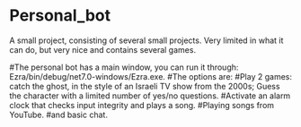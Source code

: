 # Personal_bot
A small project, consisting of several small projects. Very limited in what it can do, but very nice and contains several games.

#The personal bot has a main window, you can run it through: Ezra/bin/debug/net7.0-windows/Ezra.exe.
#The options are:
#Play 2 games: catch the ghost, in the style of an Israeli TV show from the 2000s; Guess the character with a limited number of yes/no questions.
#Activate an alarm clock that checks input integrity and plays a song.
#Playing songs from YouTube.
#and basic chat.
